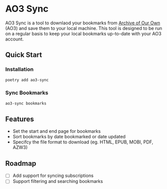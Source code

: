 # AO3 Sync

AO3 Sync is a tool to downlaod your bookmarks from [Archive of Our Own](https://archiveofourown.org) (AO3)
and save them to your local machine. This tool is designed to be run on a regular basis to
keep your local bookmarks up-to-date with your AO3 account.


## Quick Start


### Installation

```bash
poetry add ao3-sync
```


### Sync Bookmarks

```bash
ao3-sync bookmarks
```


## Features

- Set the start and end page for bookmarks
- Sort bookmarks by date bookmarked or date updated
- Specifcy the file format to download (eg. HTML, EPUB, MOBI, PDF, AZW3)


## Roadmap

- [ ] Add support for syncing subscriptions
- [ ] Support filtering and searching bookmarks
